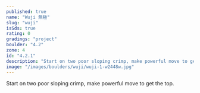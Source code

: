 ```yaml
---
published: true
name: "Wuji 無極"
slug: "wuji"
isSds: true
rating: 0
gradings: "project"
boulder: "4.2"
zone: 4
id: "4.2.1"
description: "Start on two poor sloping crimp, make powerful move to get the top."
image: "/images/boulders/wuji/wuji-1-w2448w.jpg"
---
```


Start on two poor sloping crimp, make powerful move to get the top.
